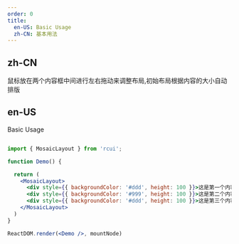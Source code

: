 ```yaml
---
order: 0
title:
  en-US: Basic Usage
  zh-CN: 基本用法
---
```


## zh-CN

鼠标放在两个内容框中间进行左右拖动来调整布局,初始布局根据内容的大小自动排版

## en-US

Basic Usage

``` jsx

import { MosaicLayout } from 'rcui';

function Demo() {

  return (
    <MosaicLayout>
      <div style={{ backgroundColor: '#ddd', height: 100 }}>这是第一个内容框，这里的内动一半多</div>
      <div style={{ backgroundColor: '#999', height: 100 }}>这是第二个内容框，这里的内容比较多，这是第二个内容框，这里的内容比较多</div>
      <div style={{ backgroundColor: '#ddd', height: 100 }}>这是第三个内容框</div>
    </MosaicLayout>
  )
}

ReactDOM.render(<Demo />, mountNode)

```
